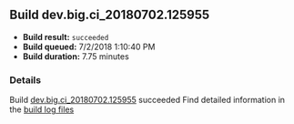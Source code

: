 ## Build dev.big.ci_20180702.125955
- **Build result:** `succeeded`
- **Build queued:** 7/2/2018 1:10:40 PM
- **Build duration:** 7.75 minutes
### Details
Build [dev.big.ci_20180702.125955](https://winappstudio.visualstudio.com/web/build.aspx?pcguid=a4ef43be-68ce-4195-a619-079b4d9834c2&builduri=vstfs%3a%2f%2f%2fBuild%2fBuild%2f25955) succeeded
Find detailed information in the [build log files](https://uwpctdiags.blob.core.windows.net/buildlogs/dev.big.ci_20180702.125955_logs.zip)
